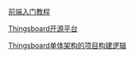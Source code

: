 [前端入门教程](https://blog.csdn.net/github_35631540/category_11377483.html)

[Thingsboard开源平台](https://blog.csdn.net/ls101624/category_10173771.html)

[Thingsboard单体架构的项目构建逻辑](https://blog.csdn.net/bobozai86/article/details/124199859?ops_request_misc=&request_id=&biz_id=102&utm_term=thingsboard%20pom.xml&utm_medium=distribute.pc_search_result.none-task-blog-2~all~sobaiduweb~default-0-124199859.142^v35^experiment_28w_v1&spm=1018.2226.3001.4187)